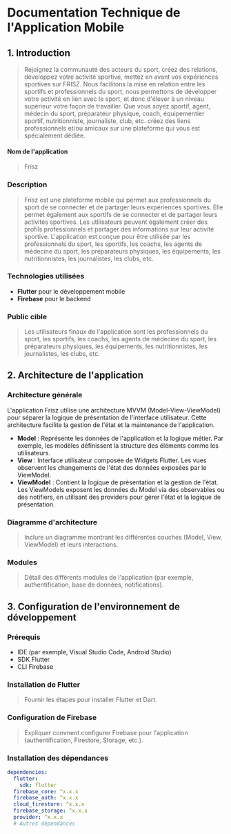 # Documentation Technique de l'Application Mobile

## 1. Introduction
> Rejoignez la communauté des acteurs du sport, créez des relations, développez votre activité sportive, mettez en avant vos expériences sportives sur FRISZ. Nous facilitons la mise en relation entre les sportifs et professionnels du sport, nous permettons de développer votre activité en lien avec le sport, et donc d'élever à un niveau supérieur votre façon de travailler. Que vous soyez sportif, agent, médecin du sport, préparateur physique, coach, équipementier sportif, nutritionniste, journaliste, club, etc. créez des liens professionnels et/ou amicaux sur une plateforme qui vous est spécialement dédiée.

#### Nom de l'application
> Frisz

### Description
> Frisz est une plateforme mobile qui permet aux professionnels du sport de se connecter et de partager leurs expériences sportives. Elle permet également aux sportifs de se connecter et de partager leurs activités sportives. Les utilisateurs peuvent également créer des profils professionnels et partager des informations sur leur activité sportive. L'application est conçue pour être utilisée par les professionnels du sport, les sportifs, les coachs, les agents de médecine du sport, les préparateurs physiques, les équipements, les nutritionnistes, les journalistes, les clubs, etc.

### Technologies utilisées
- **Flutter** pour le développement mobile
- **Firebase** pour le backend

### Public cible
> Les utilisateurs finaux de l'application sont les professionnels du sport, les sportifs, les coachs, les agents de médecine du sport, les préparateurs physiques, les équipements, les nutritionnistes, les journalistes, les clubs, etc.

## 2. Architecture de l'application
### Architecture générale
L'application Frisz utilise une architecture MVVM (Model-View-ViewModel) pour séparer la logique de présentation de l'interface utilisateur. Cette architecture facilite la gestion de l'état et la maintenance de l'application.

- **Model** : Représente les données de l'application et la logique métier. Par exemple, les modèles définissent la structure des éléments comme les utilisateurs.
- **View** : Interface utilisateur composée de Widgets Flutter. Les vues observent les changements de l'état des données exposées par le ViewModel.
- **ViewModel** : Contient la logique de présentation et la gestion de l'état. Les ViewModels exposent les données du Model via des observables ou des notifiers, en utilisant des providers pour gérer l'état et la logique de présentation.

### Diagramme d'architecture
> Inclure un diagramme montrant les différentes couches (Model, View, ViewModel) et leurs interactions.

### Modules
> Détail des différents modules de l'application (par exemple, authentification, base de données, notifications).

## 3. Configuration de l'environnement de développement
### Prérequis
- IDE (par exemple, Visual Studio Code, Android Studio)
- SDK Flutter
- CLI Firebase

### Installation de Flutter
> Fournir les étapes pour installer Flutter et Dart.

### Configuration de Firebase
> Expliquer comment configurer Firebase pour l'application (authentification, Firestore, Storage, etc.).

### Installation des dépendances
```yaml
dependencies:
  flutter:
    sdk: flutter
  firebase_core: ^x.x.x
  firebase_auth: ^x.x.x
  cloud_firestore: ^x.x.x
  firebase_storage: ^x.x.x
  provider: ^x.x.x
  # Autres dépendances
